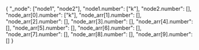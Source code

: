 {
  "_node": ["node1", "node2"],
  "node1.number": ["k"],
  "node2.number": [],
  "node_arr[0].number": ["k"],
  "node_arr[1].number": [],
  "node_arr[2].number": [],
  "node_arr[3].number": [],
  "node_arr[4].number": [],
  "node_arr[5].number": [],
  "node_arr[6].number": [],
  "node_arr[7].number": [],
  "node_arr[8].number": [],
  "node_arr[9].number": []
}
